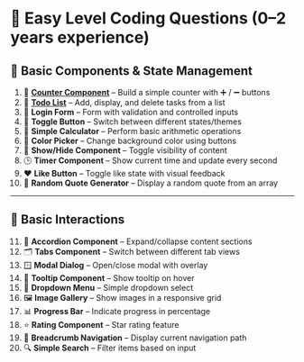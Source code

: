 # 🔰 Easy Level Coding Questions (0–2 years experience)


## 🧩 Basic Components & State Management

1. 🔢 **[Counter Component](/counter-examples)** – Build a simple counter with ➕ / ➖ buttons
2. 📝 **[Todo List](/todo-examples)** – Add, display, and delete tasks from a list
3. 🔐 **Login Form** – Form with validation and controlled inputs
4. 🔄 **Toggle Button** – Switch between different states/themes
5. 🧮 **Simple Calculator** – Perform basic arithmetic operations
6. 🎨 **Color Picker** – Change background color using buttons
7. 👻 **Show/Hide Component** – Toggle visibility of content
8. 🕒 **Timer Component** – Show current time and update every second
9. ❤️ **Like Button** – Toggle like state with visual feedback
10. 📜 **Random Quote Generator** – Display a random quote from an array

---

## 🧠 Basic Interactions

11. 📂 **Accordion Component** – Expand/collapse content sections
12. 🗂️ **Tabs Component** – Switch between different tab views
13. 🪟 **Modal Dialog** – Open/close modal with overlay
14. 💬 **Tooltip Component** – Show tooltip on hover
15. 🔽 **Dropdown Menu** – Simple dropdown select
16. 🖼️ **Image Gallery** – Show images in a responsive grid
17. 📊 **Progress Bar** – Indicate progress in percentage
18. ⭐ **Rating Component** – Star rating feature
19. 🧭 **Breadcrumb Navigation** – Display current navigation path
20. 🔍 **Simple Search** – Filter items based on input
